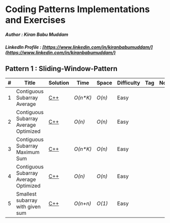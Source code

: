 # Coding Patterns Implementations and Exercises

##### Author : Kiran Babu Muddam 

##### LinkedIn Profile : [https://www.linkedin.com/in/kiranbabumuddam/](https://www.linkedin.com/in/kiranbabumuddam/)

## Pattern 1 : Sliding-Window-Pattern

|  #  | Title           |  Solution       |  Time           | Space           | Difficulty    | Tag          | Note| 
|-----|---------------- | --------------- | --------------- | --------------- | ------------- |--------------|-----|
1 | Contiguous Subarray Average | [C++](./Sliding-Window-Pattern/contiguousSubarraysAvg.cpp)  | _O(n*K)_       | _O(n)_          | Easy         |||
2 | Contiguous Subarray Average Optimized | [C++](./Sliding-Window-Pattern/contiguousSubarraysAvgV2.cpp)  | _O(n)_       | _O(n)_          | Easy         |||
3 | Contiguous Subarray Maximum Sum | [C++](./Sliding-Window-Pattern/maxSubarraySum.cpp)  | _O(n*K)_       | _O(n)_          | Easy         |||
4 | Contiguous Subarray Average Optimized | [C++](./Sliding-Window-Pattern/maxSubarraySumV2.cpp)  | _O(n)_       | _O(n)_          | Easy         |||
5 | Smallest subarray with given sum | [C++](./Sliding-Window-Pattern/InputSumMinSubarray.cpp)  | _O(n+n)_       | _O(1)_          | Easy         |||
